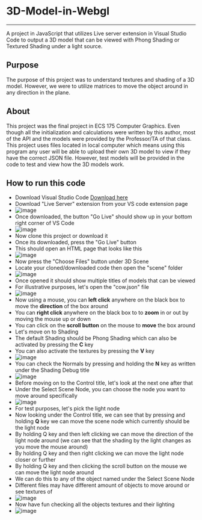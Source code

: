 # 3D-Model-in-Webgl
---
A project in JavaScript that utilizes Live server extension in Visual Studio Code to output a 3D model that can be viewed with Phong Shading or Textured Shading under a light source. 

## Purpose 
The purpose of this project was to understand textures and shading of a 3D model. However, we were to utilize matrices to move the object around in any direction in the plane.

## About 
This project was the final project in ECS 175 Computer Graphics. Even though all the initialization and calculations were written by this author, most of the API and the models were provided by the Professor/TA of that class. This project uses files located in local computer which means using this program any user will be able to upload their own 3D model to view if they have the correct JSON file. However, test models will be provided in the code to  test and view how the 3D models work. 

## How to run this code
* Download Visual Studio Code [Download here](https://code.visualstudio.com/download)
* Download "Live Server" extension from your VS code extension page
* ![image](1.png)
* Once downloaded, the button "Go Live" should show up in your bottom right corner of VS Code
* ![image](https://github.com/AhmedIrtija/3D-Model-in-Webgl/assets/70593583/bef39534-ffe8-45a7-bbc1-b323061b8957)
* Now clone this project or download it
* Once its downloaded, press the "Go Live" button
* This should open an HTML page that looks like this
* ![image](https://github.com/AhmedIrtija/3D-Model-in-Webgl/assets/70593583/3adc20de-4d87-45ab-a9a3-586d0a5feadc)
* Now press the "Choose Files" button under 3D Scene
* Locate your cloned/downloaded code then open the "scene" folder
* ![image](https://github.com/AhmedIrtija/3D-Model-in-Webgl/assets/70593583/ab4a1422-74a5-43e4-9b34-027a830ab167)
* Once opened it should show multiple titles of models that can be viewed
* For illustrative purposes, let's open the "cow.json" file
* ![image](https://github.com/AhmedIrtija/3D-Model-in-Webgl/assets/70593583/15dc2eab-839a-4031-ba54-ed5b614cf847)
* Now using a mouse, you can **left click** anywhere on the black box to move the **direction** of the box around
* You can **right click** anywhere on the black box to to **zoom** in or out by moving the mouse up or down
* You can click on the **scroll button** on the mouse to **move** the box around
* Let's move on to Shading
* The default Shading should be Phong Shading which can also be activated by pressing the **C** key
* You can also activate the textures by pressing the **V** key
* ![image](https://github.com/AhmedIrtija/3D-Model-in-Webgl/assets/70593583/ccd555e6-13b4-428b-8da4-fea198f1a78b)
* You can check the Normals by pressing and holding the **N** key as written under the Shading Debug title
* ![image](https://github.com/AhmedIrtija/3D-Model-in-Webgl/assets/70593583/51d2850f-6bea-422b-a5fb-c7de0879a3be)
* Before moving on to the Control title, let's look at the next one after that
* Under the Select Scene Node, you can choose the node you want to move around specifically
* ![image](https://github.com/AhmedIrtija/3D-Model-in-Webgl/assets/70593583/5d12a881-51d3-4faa-8316-774822f20db4)
* For test purposes, let's pick the light node
* Now looking under the Control title, we can see that by pressing and holding **Q** key we can move the scene node which currently should be the light node
* By holding Q key and then left clicking we can move the direction of the light node around (we can see that the shading by the light changes as you move the mouse around)
* By holding Q key and then right clicking we can move the light node closer or further
* By holding Q key and then clicking the scroll button on the mouse we can move the light node around
* We can do this to any of the object named under the Select Scene Node
* Different files may have different amount of objects to move around or see textures of
* ![image](https://github.com/AhmedIrtija/3D-Model-in-Webgl/assets/70593583/14afb0c7-ed71-4224-baac-d712d1a11a0d)
* Now have fun checking all the objects textures and their lighting
* ![image](https://github.com/AhmedIrtija/3D-Model-in-Webgl/assets/70593583/11d3ea82-923d-4d09-ae12-33ca69a6dbc6)

